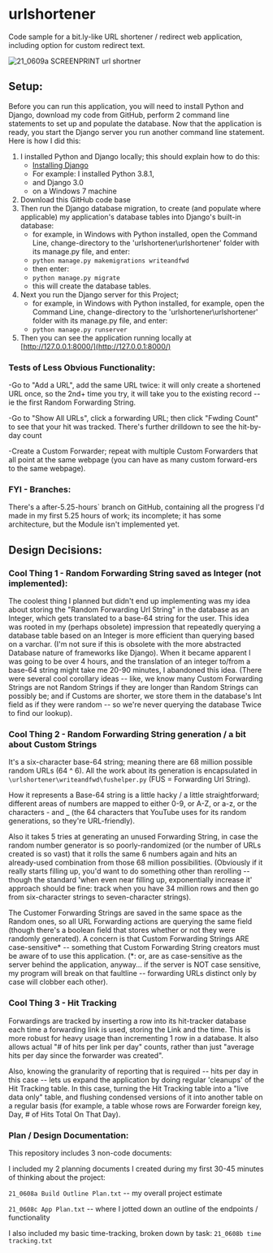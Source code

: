 # urlshortener
Code sample for a bit.ly-like URL shortener / redirect web application, including option for custom redirect text.

![21_0609a SCREENPRINT url shortner](https://user-images.githubusercontent.com/54818691/121521768-71803c80-c9c2-11eb-9387-5ad2cc104304.png)

##  Setup:
Before you can run this application, you will need to install Python and Django, download my code from GitHub, perform 2 command line statements to set up and populate the database.  Now that the application is ready, you start the Django server you run another command line statement.  Here is how I did this:

1. I installed Python and Django locally; this should explain how to do this:
	* [Installing Django](https://docs.djangoproject.com/en/3.0/topics/install/)
	* For example:  I installed Python 3.8.1,
	* and Django 3.0
	* on a Windows 7 machine
1. Download this GitHub code base
1. Then run the Django database migration, to create (and populate where applicable) my application's database tables into Django's built-in database:
	* for example, in Windows with Python installed, open the Command Line, change-directory to the 'urlshortener\urlshortener' folder with its manage.py file, and enter:
	*  `python manage.py makemigrations writeandfwd`
	* then enter:
	*  `python manage.py migrate`
	* this will create the database tables.
1. Next you run the Django server for this Project;
	* for example, in Windows with Python installed, for example, open the Command Line, change-directory to the 'urlshortener\urlshortener' folder with its manage.py file, and enter:
	*  `python manage.py runserver`
1. Then you can see the application running locally at [http://127.0.0.1:8000/](http://127.0.0.1:8000/)


### Tests of Less Obvious Functionality:

-Go to "Add a URL", add the same URL twice:  it will only create a shortened URL once, so the 2nd+ time you try, it will take you to the existing record -- ie the first Random Forwarding String.

-Go to "Show All URLs", click a forwarding URL; then click "Fwding Count" to see that your hit was tracked.  There's further drilldown to see the hit-by-day count

-Create a Custom Forwarder; repeat with multiple Custom Forwarders that all point at the same webpage (you can have as many custom forward-ers to the same webpage).


### FYI - Branches:
There's a after-5.25-hours` branch on GitHub, containing all the progress I'd made in my first 5.25 hours of work; its incomplete; it has some architecture, but the Module isn't implemented yet.


## Design Decisions:

### Cool Thing 1 - Random Forwarding String saved as Integer (not implemented):

The coolest thing I planned but didn't end up implementing was my idea about storing the "Random Forwarding Url String" in the database as an Integer, which gets translated to a base-64 string for the user.  This idea was rooted in my (perhaps obsolete) impression that repeatedly querying a database table based on an Integer is more efficient than querying based on a varchar.  (I'm not sure if this is obsolete with the more abstracted Database nature of frameworks like Django).  When it became apparent I was going to be over 4 hours, and the translation of an integer to/from a base-64 string might take me 20-90 minutes, I abandoned this idea.  (There were several cool corollary ideas -- like, we know many Custom Forwarding Strings are not Random Strings if they are longer than Random Strings can possibly be; and if Customs are shorter, we store them in the database's Int field as if they were random -- so we're never querying the database Twice to find our lookup).


### Cool Thing 2 - Random Forwarding String generation / a bit about Custom Strings

It's a six-character base-64 string; meaning there are 68 million possible random URLs (64 ^ 6).  All the work about its generation is encapsulated in `\urlshortener\writeandfwd\fushelper.py`  (FUS = Forwarding Url String).

How it represents a Base-64 string is a little hacky / a little straightforward; different areas of numbers are mapped to either 0-9, or A-Z, or a-z, or the characters - and _ (the 64 characters that YouTube uses for its random generations, so they're URL-friendly).

Also it takes 5 tries at generating an unused Forwarding String, in case the random number generator is so poorly-randomized (or the number of URLs created is so vast) that it rolls the same 6 numbers again and hits an already-used combination from those 68 million possibilities.  (Obviously if it really starts filling up, you'd want to do something other than rerolling -- though the standard 'when even near filling up, exponentially increase it' approach should be fine:  track when you have 34 million rows and then go from six-character strings to seven-character strings).

The Customer Forwarding Strings are saved in the same space as the Random ones, so all URL Forwarding actions are querying the same field (though there's a boolean field that stores whether or not they were randomly generated).  A concern is that Custom Forwarding Strings ARE case-sensitive\* -- something that Custom Forwarding String creators must be aware of to use this application.  (\*: or, are as case-sensitive as the server behind the application, anyway... if the server is NOT case sensitive, my program will break on that faultline -- forwarding URLs distinct only by case will clobber each other).


### Cool Thing 3 - Hit Tracking

Forwardings are tracked by inserting a row into its hit-tracker database each time a forwarding link is used, storing the Link and the time.  This is more robust for heavy usage than incrementing 1 row in a database.  It also allows actual "# of hits per link per day" counts, rather than just "average hits per day since the forwarder was created".

Also, knowing the granularity of reporting that is required -- hits per day in this case -- lets us expand the application by doing regular 'cleanups' of the Hit Tracking table.  In this case, turning the Hit Tracking table into a "live data only" table, and flushing condensed versions of it into another table on a regular basis (for example, a table whose rows are Forwarder foreign key, Day, # of Hits Total On That Day).



### Plan / Design Documentation:

This repository includes 3 non-code documents:

I included my 2 planning documents I created during my first 30-45 minutes of thinking about the project:

`21_0608a Build Outline Plan.txt`  -- my overall project estimate

`21_0608c App Plan.txt`  -- where I jotted down an outline of the endpoints / functionality


I also included my basic time-tracking, broken down by task:
`21_0608b time tracking.txt`
